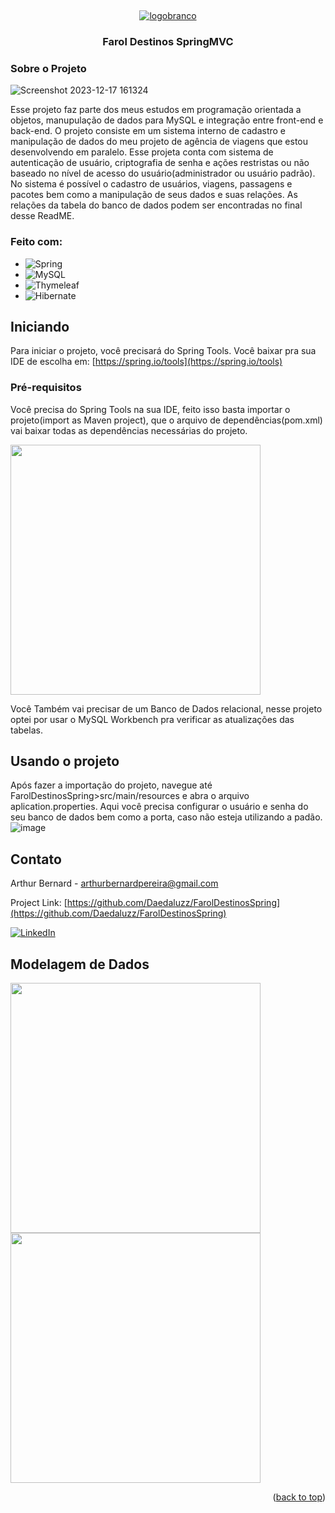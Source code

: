 <a name="readme-top"></a>
<br/>
<div align="center">
  <a href="https://github.com/Daedaluzz/FarolDestinosSpring">

![logobranco](https://github.com/Daedaluzz/FarolDestinosSpring/assets/140291514/a31cd0e5-21ad-44f7-9f10-36a38010f585)

 </a>

<h3 align="center">Farol Destinos SpringMVC</h3>
</div>

### Sobre o Projeto

![Screenshot 2023-12-17 161324](https://github.com/Daedaluzz/FarolDestinosSpring/assets/140291514/95be57f0-88e4-47a5-af9d-ef95b8646751)


Esse projeto faz parte dos meus estudos em programação orientada a objetos, manupulação de dados para MySQL e integração entre front-end e back-end.
O projeto consiste em um sistema interno de cadastro e manipulação de dados do meu projeto de agência de viagens que estou desenvolvendo em paralelo. Esse projeta conta com sistema de autenticação de usuário, criptografia de senha e ações restristas ou não baseado no nível de acesso do usuário(administrador ou usuário padrão).
No sistema é possível o cadastro de usuários, viagens, passagens e pacotes bem como a manipulação de seus dados e suas relações. As relações da tabela do banco de dados podem ser encontradas no final desse ReadME.
 

### Feito com:

* ![Spring](https://img.shields.io/badge/spring-%236DB33F.svg?style=for-the-badge&logo=spring&logoColor=white)
* ![MySQL](https://img.shields.io/badge/mysql-%2300f.svg?style=for-the-badge&logo=mysql&logoColor=white)
* ![Thymeleaf](https://img.shields.io/badge/Thymeleaf-%23005C0F.svg?style=for-the-badge&logo=Thymeleaf&logoColor=white)
* ![Hibernate](https://img.shields.io/badge/Hibernate-59666C?style=for-the-badge&logo=Hibernate&logoColor=white)

## Iniciando

Para iniciar o projeto, você precisará do Spring Tools. Você baixar pra sua IDE de escolha em: [https://spring.io/tools](https://spring.io/tools)

### Pré-requisitos

Você precisa do Spring Tools na sua IDE, feito isso basta importar o projeto(import as Maven project), que o arquivo de dependências(pom.xml) vai baixar todas as dependências necessárias do projeto.

<img src= "https://github.com/Daedaluzz/FarolDestinosSpring/assets/140291514/ea663d79-cfae-48a4-b531-faf0f6aa1308" width="400" height="400">

Você Também vai precisar de um Banco de Dados relacional, nesse projeto optei por usar o MySQL Workbench pra verificar as atualizações das tabelas.

## Usando o projeto

Após fazer a importação do projeto, navegue até FarolDestinosSpring>src/main/resources e abra o arquivo aplication.properties. Aqui você precisa configurar o usuário e senha do seu banco de dados bem como a porta, caso não esteja utilizando a padão.
![image](https://github.com/Daedaluzz/FarolDestinosSpring/assets/140291514/299e3997-bcb2-47d5-8900-ba82ac9fd3ad)

## Contato

Arthur Bernard - arthurbernardpereira@gmail.com

Project Link: [https://github.com/Daedaluzz/FarolDestinosSpring](https://github.com/Daedaluzz/FarolDestinosSpring)

<a href="https://www.linkedin.com/in/ber-arthur/">![LinkedIn](https://img.shields.io/badge/linkedin-%230077B5.svg?style=for-the-badge&logo=linkedin&logoColor=white)
</a>

## Modelagem de Dados

<img src="https://github.com/Daedaluzz/FarolDestinosSpring/assets/140291514/7bde22de-3758-47b0-9429-fb07910b51e0" width="400" height="400">

<img src ="https://github.com/Daedaluzz/FarolDestinosSpring/assets/140291514/12eda9f8-acb7-4b22-b166-93401abad350" width="400" height="400">

<p align="right">(<a href="#readme-top">back to top</a>)</p>
